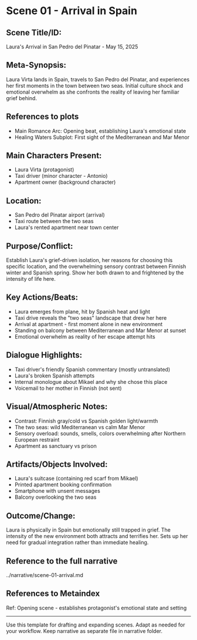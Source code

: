 # Scene 01 - Arrival in Spain

## Scene Title/ID:
Laura's Arrival in San Pedro del Pinatar - May 15, 2025

## Meta-Synopsis:
Laura Virta lands in Spain, travels to San Pedro del Pinatar, and experiences her first moments in the town between two seas. Initial culture shock and emotional overwhelm as she confronts the reality of leaving her familiar grief behind.

## References to plots
- Main Romance Arc: Opening beat, establishing Laura's emotional state
- Healing Waters Subplot: First sight of the Mediterranean and Mar Menor

## Main Characters Present:
- Laura Virta (protagonist)
- Taxi driver (minor character - Antonio)
- Apartment owner (background character)

## Location:
- San Pedro del Pinatar airport (arrival)
- Taxi route between the two seas
- Laura's rented apartment near town center

## Purpose/Conflict:
Establish Laura's grief-driven isolation, her reasons for choosing this specific location, and the overwhelming sensory contrast between Finnish winter and Spanish spring. Show her both drawn to and frightened by the intensity of life here.

## Key Actions/Beats:
- Laura emerges from plane, hit by Spanish heat and light
- Taxi drive reveals the "two seas" landscape that drew her here
- Arrival at apartment - first moment alone in new environment
- Standing on balcony between Mediterranean and Mar Menor at sunset
- Emotional overwhelm as reality of her escape attempt hits

## Dialogue Highlights:
- Taxi driver's friendly Spanish commentary (mostly untranslated)
- Laura's broken Spanish attempts
- Internal monologue about Mikael and why she chose this place
- Voicemail to her mother in Finnish (not sent)

## Visual/Atmospheric Notes:
- Contrast: Finnish gray/cold vs Spanish golden light/warmth
- The two seas: wild Mediterranean vs calm Mar Menor
- Sensory overload: sounds, smells, colors overwhelming after Northern European restraint
- Apartment as sanctuary vs prison

## Artifacts/Objects Involved:
- Laura's suitcase (containing red scarf from Mikael)
- Printed apartment booking confirmation
- Smartphone with unsent messages
- Balcony overlooking the two seas

## Outcome/Change:
Laura is physically in Spain but emotionally still trapped in grief. The intensity of the new environment both attracts and terrifies her. Sets up her need for gradual integration rather than immediate healing.

## Reference to the full narrative
../narrative/scene-01-arrival.md

## References to Metaindex
Ref: Opening scene - establishes protagonist's emotional state and setting

---
Use this template for drafting and expanding scenes. Adapt as needed for your workflow. Keep narrative as separate file in narrative folder.
